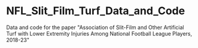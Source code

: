 # NFL_Slit_Film_Turf_Data_and_Code
Data and code for the paper "Association of Slit-Film and Other Artificial Turf with Lower Extremity Injuries Among National Football League Players, 2018-23"
